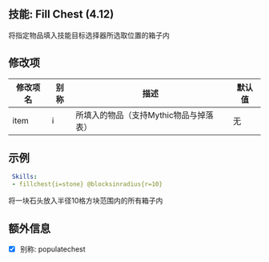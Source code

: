 技能: Fill Chest (4.12)
--------------------------

将指定物品填入技能目标选择器所选取位置的箱子内

修改项
----------

| 修改项名 | 别称    | 描述                                                                                                    | 默认值 |
|-----------|------------|----------------------------------------------------------------------------------------------------------------|---------------|
| item | i | 所填入的物品（支持Mythic物品与掉落表） | 无 |

示例
--------

```yaml
 Skills:
 - fillchest{i=stone} @blocksinradius{r=10}
```
将一块石头放入半径10格方块范围内的所有箱子内

额外信息
-

- [x] 别称: populatechest
